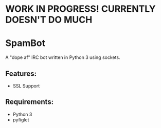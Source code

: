 # WORK IN PROGRESS! CURRENTLY DOESN'T DO MUCH
# SpamBot
A "dope af" IRC bot written in Python 3 using sockets.

## Features:
-   SSL Support

## Requirements:
-   Python 3
-   pyfiglet
